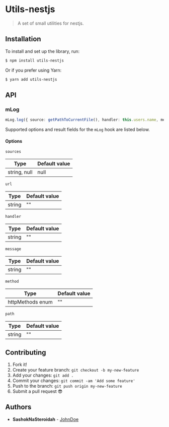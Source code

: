# Utils-nestjs

> A set of small utilities for nestjs. 

## Installation

To install and set up the library, run:

```sh
$ npm install utils-nestjs 
```

Or if you prefer using Yarn:

```sh
$ yarn add utils-nestjs
```

## API

### mLog

```typescript
mLog.log({ source: getPathToCurrentFile(), handler: this.users.name, message: "request for get users list", path: "/users", method: httpMethods.GET});
```

Supported options and result fields for the `mLog` hook are listed below.

#### Options

`sources`

| Type         | Default value |
|--------------|---------------|
| string, null | null          |

`url`

| Type    | Default value |
|---------|---------------|
| string  | ""            |

`handler`

| Type    | Default value |
|---------|---------------|
| string  | ""            |

`message`

| Type    | Default value |
|---------|---------------|
| string  | ""            |

`method`

| Type             | Default value |
|------------------|---------------|
| httpMethods enum | ""            |

`path`

| Type   | Default value |
|--------|---------------|
| string | ""            |

## Contributing

1.  Fork it!
2.  Create your feature branch: `git checkout -b my-new-feature`
3.  Add your changes: `git add .`
4.  Commit your changes: `git commit -am 'Add some feature'`
5.  Push to the branch: `git push origin my-new-feature`
6.  Submit a pull request :sunglasses:

## Authors

* **SashokNaSteroidah** - [JohnDoe](https://github.com/SashokNaSteroidah)
